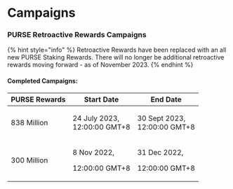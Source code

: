 # Campaigns

### PURSE Retroactive Rewards Campaigns

{% hint style="info" %}
Retroactive Rewards have been replaced with an all new PURSE Staking Rewards. There will no longer be additional retroactive rewards moving forward - as of November 2023.
{% endhint %}

#### Completed Campaigns:

| PURSE Rewards | Start Date                               | End Date                                  |
| ------------- | ---------------------------------------- | ----------------------------------------- |
| 838 Million   | <p>24 July 2023,<br>12:00:00 GMT+8</p>   | <p>30 Sept 2023,<br>12:00:00 GMT+8</p>    |
| 300 Million   | <p>8 Nov 2022, </p><p>12:00:00 GMT+8</p> | <p>31 Dec 2022, </p><p>12:00:00 GMT+8</p> |
